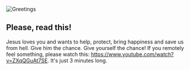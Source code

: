 ![Greetings](https://media.tenor.com/0muRp0H9hTsAAAAM/greetings.gif 'Greetings')
## Please, read this!
Jesus loves you and wants to help, protect, bring happiness and save us from hell.
Give him the chance. Give yourself the chance!
If you remotely feel something, please watch this: https://www.youtube.com/watch?v=ZXqQGuAt7SE. It's just 3 minutes long.
